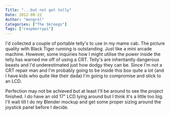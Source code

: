 ```yaml
---
Title: "...but not got telly"
Date: 2012-08-22
Author: "mongrol"
Categories: ["The Skreegs"]
Tags: ["raspberrypi"]
---
```


I'd collected a couple of portable telly's to use in my mame cab. The
picture quality with Black Tiger running is outstanding. Just like a
mini arcade machine. However, some inquiries how I might utilise the
power inside the telly has warned me off of using a CRT. Telly's are
inheritantly dangerous beasts and I'd underestimated just how dodgy they
can be. Since I'm not a CRT repair man and I'm probably going to be
inside this box quite a lot (and I have kids who quite like their dada)
I'm going to compromise and stick to an LCD.

Perfection may not be achieved but at least I'll be around to see the
project finished. I do have an old 17" LCD lying around but I think it's
a little too big. I'll wait till I do my Blender mockup and get some
proper sizing around the joystick panel before I decide.
